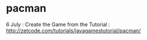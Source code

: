 # pacman

6 July : Create the Game from the Tutorial : 
http://zetcode.com/tutorials/javagamestutorial/pacman/
